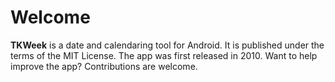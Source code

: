 # Welcome #

**TKWeek** is a date and calendaring tool for Android. It is published under the terms of the MIT License. The app was first released in 2010. Want to help improve the app? Contributions are welcome.
